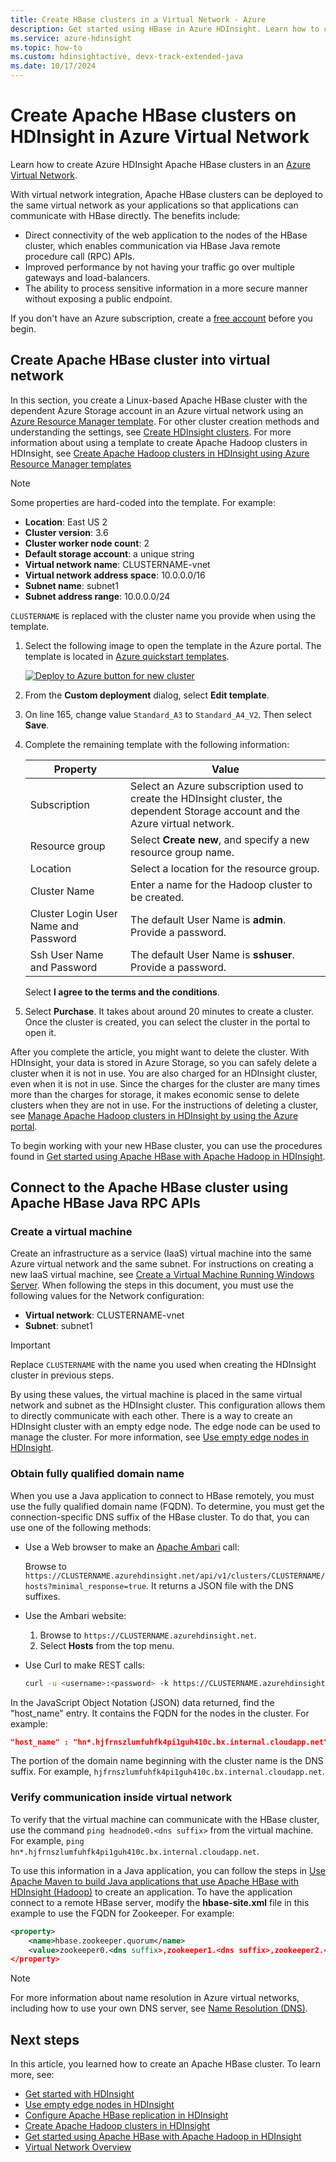 ```yaml
---
title: Create HBase clusters in a Virtual Network - Azure 
description: Get started using HBase in Azure HDInsight. Learn how to create HDInsight HBase clusters on Azure Virtual Network.
ms.service: azure-hdinsight
ms.topic: how-to
ms.custom: hdinsightactive, devx-track-extended-java
ms.date: 10/17/2024
---
```


# Create Apache HBase clusters on HDInsight in Azure Virtual Network

Learn how to create Azure HDInsight Apache HBase clusters in an [Azure Virtual Network](https://azure.microsoft.com/services/virtual-network/).

With virtual network integration, Apache HBase clusters can be deployed to the same virtual network as your applications so that applications can communicate with HBase directly. The benefits include:

* Direct connectivity of the web application to the nodes of the HBase cluster, which enables communication via HBase Java remote procedure call (RPC) APIs.
* Improved performance by not having your traffic go over multiple gateways and load-balancers.
* The ability to process sensitive information in a more secure manner without exposing a public endpoint.

If you don't have an Azure subscription, create a [free account](https://azure.microsoft.com/free/?WT.mc_id=A261C142F) before you begin.

## Create Apache HBase cluster into virtual network

In this section, you create a Linux-based Apache HBase cluster with the dependent Azure Storage account in an Azure virtual network using an [Azure Resource Manager template](../../azure-resource-manager/templates/deploy-powershell.md). For other cluster creation methods and understanding the settings, see [Create HDInsight clusters](../hdinsight-hadoop-provision-linux-clusters.md). For more information about using a template to create Apache Hadoop clusters in HDInsight, see [Create Apache Hadoop clusters in HDInsight using Azure Resource Manager templates](../hdinsight-hadoop-create-linux-clusters-arm-templates.md)

> [!NOTE]  
> Some properties are hard-coded into the template. For example:
>
> * **Location**: East US 2
> * **Cluster version**: 3.6
> * **Cluster worker node count**: 2
> * **Default storage account**: a unique string
> * **Virtual network name**: CLUSTERNAME-vnet
> * **Virtual network address space**: 10.0.0.0/16
> * **Subnet name**: subnet1
> * **Subnet address range**: 10.0.0.0/24
>
> `CLUSTERNAME` is replaced with the cluster name you provide when using the template.

1. Select the following image to open the template in the Azure portal. The template is located in [Azure quickstart templates](https://azure.microsoft.com/resources/templates/hdinsight-hbase-linux-vnet/).

   <a href="https://portal.azure.com/#create/Microsoft.Template/uri/https%3A%2F%2Fraw.githubusercontent.com%2FAzure%2Fazure-quickstart-templates%2Fmaster%2Fquickstarts%2Fmicrosoft.hdinsight%2Fhdinsight-hbase-linux-vnet%2Fazuredeploy.json" target="_blank"><img src="./media/apache-hbase-provision-vnet/hdi-deploy-to-azure1.png" alt="Deploy to Azure button for new cluster"></a>

1. From the **Custom deployment** dialog, select **Edit template**.

1. On line 165, change value `Standard_A3` to `Standard_A4_V2`. Then select **Save**.

1. Complete the remaining template with the following information:

    |Property |Value |
    |---|---|
    |Subscription|Select an Azure subscription used to create the HDInsight cluster, the dependent Storage account and the Azure virtual network.|
    Resource group|Select **Create new**, and specify a new resource group name.|
    |Location|Select a location for the resource group.|
    |Cluster Name|Enter a name for the Hadoop cluster to be created.|
    |Cluster Login User Name and Password|The default User Name is **admin**. Provide a password.|
    |Ssh User Name and Password|The default User Name is **sshuser**.  Provide a password.|

    Select **I agree to the terms and the conditions**.

1. Select **Purchase**. It takes about around 20 minutes to create a cluster. Once the cluster is created, you can select the cluster in the portal to open it.

After you complete the article, you might want to delete the cluster. With HDInsight, your data is stored in Azure Storage, so you can safely delete a cluster when it is not in use. You are also charged for an HDInsight cluster, even when it is not in use. Since the charges for the cluster are many times more than the charges for storage, it makes economic sense to delete clusters when they are not in use. For the instructions of deleting a cluster, see [Manage Apache Hadoop clusters in HDInsight by using the Azure portal](../hdinsight-administer-use-portal-linux.md#delete-clusters).

To begin working with your new HBase cluster, you can use the procedures found in [Get started using Apache HBase with Apache Hadoop in HDInsight](./apache-hbase-tutorial-get-started-linux.md).

## Connect to the Apache HBase cluster using Apache HBase Java RPC APIs

### Create a virtual machine

Create an infrastructure as a service (IaaS) virtual machine into the same Azure virtual network and the same subnet. For instructions on creating a new IaaS virtual machine, see [Create a Virtual Machine Running Windows Server](/azure/virtual-machines/windows/quick-create-portal). When following the steps in this document, you must use the following values for the Network configuration:

* **Virtual network**: CLUSTERNAME-vnet
* **Subnet**: subnet1

> [!IMPORTANT]  
> Replace `CLUSTERNAME` with the name you used when creating the HDInsight cluster in previous steps.

By using these values, the virtual machine is placed in the same virtual network and subnet as the HDInsight cluster. This configuration allows them to directly communicate with each other. There is a way to create an HDInsight cluster with an empty edge node. The edge node can be used to manage the cluster.  For more information, see [Use empty edge nodes in HDInsight](../hdinsight-apps-use-edge-node.md).

### Obtain fully qualified domain name

When you use a Java application to connect to HBase remotely, you must use the fully qualified domain name (FQDN). To determine, you must get the connection-specific DNS suffix of the HBase cluster. To do that, you can use one of the following methods:

* Use a Web browser to make an [Apache Ambari](https://ambari.apache.org/) call:

    Browse to `https://CLUSTERNAME.azurehdinsight.net/api/v1/clusters/CLUSTERNAME/hosts?minimal_response=true`. It returns a JSON file with the DNS suffixes.

* Use the Ambari website:

    1. Browse to `https://CLUSTERNAME.azurehdinsight.net`.
    2. Select **Hosts** from the top menu.

* Use Curl to make REST calls:

    ```bash
    curl -u <username>:<password> -k https://CLUSTERNAME.azurehdinsight.net/ambari/api/v1/clusters/CLUSTERNAME.azurehdinsight.net/services/hbase/components/hbrest
    ```

In the JavaScript Object Notation (JSON) data returned, find the "host_name" entry. It contains the FQDN for the nodes in the cluster. For example:

```json
"host_name" : "hn*.hjfrnszlumfuhfk4pi1guh410c.bx.internal.cloudapp.net"
```

The portion of the domain name beginning with the cluster name is the DNS suffix. For example, `hjfrnszlumfuhfk4pi1guh410c.bx.internal.cloudapp.net`.

### Verify communication inside virtual network

To verify that the virtual machine can communicate with the HBase cluster, use the command `ping headnode0.<dns suffix>` from the virtual machine. For example, `ping hn*.hjfrnszlumfuhfk4pi1guh410c.bx.internal.cloudapp.net`.

To use this information in a Java application, you can follow the steps in [Use Apache Maven to build Java applications that use Apache HBase with HDInsight (Hadoop)](./apache-hbase-build-java-maven-linux.md) to create an application. To have the application connect to a remote HBase server, modify the **hbase-site.xml** file in this example to use the FQDN for Zookeeper. For example:

```xml
<property>
    <name>hbase.zookeeper.quorum</name>
    <value>zookeeper0.<dns suffix>,zookeeper1.<dns suffix>,zookeeper2.<dns suffix></value>
</property>
```

> [!NOTE]  
> For more information about name resolution in Azure virtual networks, including how to use your own DNS server, see [Name Resolution (DNS)](../../virtual-network/virtual-networks-name-resolution-for-vms-and-role-instances.md).

## Next steps

In this article, you learned how to create an Apache HBase cluster. To learn more, see:

* [Get started with HDInsight](../hadoop/apache-hadoop-linux-tutorial-get-started.md)
* [Use empty edge nodes in HDInsight](../hdinsight-apps-use-edge-node.md)
* [Configure Apache HBase replication in HDInsight](apache-hbase-replication.md)
* [Create Apache Hadoop clusters in HDInsight](../hdinsight-hadoop-provision-linux-clusters.md)
* [Get started using Apache HBase with Apache Hadoop in HDInsight](./apache-hbase-tutorial-get-started-linux.md)
* [Virtual Network Overview](../../virtual-network/virtual-networks-overview.md)
